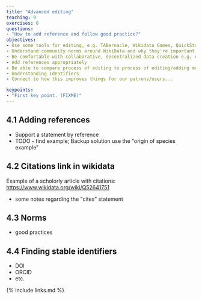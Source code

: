 ```yaml
---
title: "Advanced editing"
teaching: 0
exercises: 0
questions:
- "How to add reference and follow good practice?"
objectives:
- Use some tools for editing, e.g. TABernacle, Wikidata Games, QuickStatements, Source MetaData or Author Disambiguator/Author resolver
- Understand community norms around WikiData and why they're important
- Be comfortable with collaborative, decentralized data creation e.g. carpentry participants should be able to identify gaps in Wikidata that could be filled not just by the participants themselves (and at the event) but by their community more broadly, or specific actors within it
- Add references appropriately
- Be able to compare process of editing to process of editing/adding metadata in existing library information systems (ILS, IR)...?
- Understanding Identifiers
- Connect to how this improves things for our patrons/users... 

keypoints:
- "First key point. (FIXME)"
---
```


## 4.1 Adding references

- Support a statement by reference
- TODO - find example; Backup solution use the "origin of species example"

## 4.2 Citations link in wikidata
        
Example of a scholorly article with citations: https://www.wikidata.org/wiki/Q52641751

- some notes regarding the "cites" statement 

## 4.3 Norms
- good practices

## 4.4 Finding stable identifiers
- DOI
- ORCID
- etc.

{% include links.md %}
